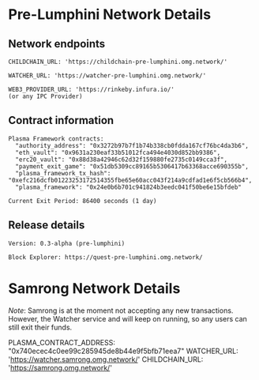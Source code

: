 # Pre-Lumphini Network Details

## Network endpoints

```
CHILDCHAIN_URL: 'https://childchain-pre-lumphini.omg.network/'

WATCHER_URL: 'https://watcher-pre-lumphini.omg.network/'

WEB3_PROVIDER_URL: 'https://rinkeby.infura.io/'
(or any IPC Provider)
```

## Contract information

```
Plasma Framework contracts:
  "authority_address": "0x3272b97b7f1b74b338cb0fdda167cf76bc4da3b6",
  "eth_vault": "0x9631a230eaf33b51012fca494e4030d852bb9386",
  "erc20_vault": "0x88d38a42946c62d32f159880fe2735c0149cca3f",
  "payment_exit_game": "0x51db5309cc89165b5306417b63368acce690355b",
  "plasma_framework_tx_hash": "0xefc216dcfb01223253172514355fbe65e60acc043f214a9cdfad1e6f5cb566b4",
  "plasma_framework": "0x24e0b6b701c941824b3eedc041f50be6e15bfdeb"

Current Exit Period: 86400 seconds (1 day)
```

## Release details

```
Version: 0.3-alpha (pre-lumphini)

Block Explorer: https://quest-pre-lumphini.omg.network/

```
# Samrong Network Details

*Note*: Samrong is at the moment not accepting any new transactions. However, the Watcher service and will keep on running, so any users can still exit their funds.

PLASMA_CONTRACT_ADDRESS: "0x740ecec4c0ee99c285945de8b44e9f5bfb71eea7"
WATCHER_URL: 'https://watcher.samrong.omg.network/'
CHILDCHAIN_URL: 'https://samrong.omg.network/'

